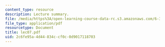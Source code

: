 ```yaml
---
content_type: resource
description: Lecture summary.
file: /media/https%3A/open-learning-course-data-rc.s3.amazonaws.com/6-341-discrete-time-signal-processing-fall-2005/2c6fe95a4d44834ccf0c0d9017118703_lec07.pdf
file_type: application/pdf
resourcetype: Document
title: lec07.pdf
uid: 2c6fe95a-4d44-834c-cf0c-0d9017118703
---
```

